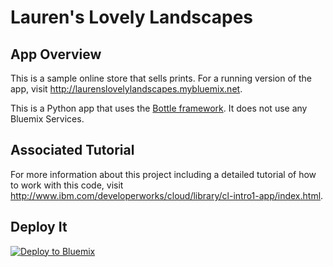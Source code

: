 # Lauren's Lovely Landscapes #

## App Overview ##

This is a sample online store that sells prints.  For a running version of the app, visit http://laurenslovelylandscapes.mybluemix.net.

This is a Python app that uses the [Bottle framework](http://bottlepy.org/docs/dev/).  It does not use any Bluemix Services.

		
## Associated Tutorial ##

For more information about this project including a detailed tutorial of how to work with this code, visit http://www.ibm.com/developerworks/cloud/library/cl-intro1-app/index.html.


## Deploy It ##
[![Deploy to Bluemix](https://bluemix.net/deploy/button.png)](https://bluemix.net/deploy?repository=https://git.ng.bluemix.net/IDS_Samples/LaurensLovelyLandscapes)
